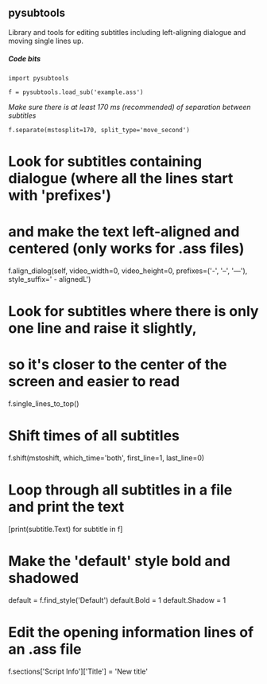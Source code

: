 ## pysubtools
Library and tools for editing subtitles including left-aligning dialogue and moving single lines up.

##### Code bits
```
import pysubtools

f = pysubtools.load_sub('example.ass')
```

_Make sure there is at least 170 ms (recommended) of separation between subtitles_

```
f.separate(mstosplit=170, split_type='move_second')
```

# Look for subtitles containing dialogue (where all the lines start with 'prefixes')
# and make the text left-aligned and centered (only works for .ass files)
f.align_dialog(self, video_width=0, video_height=0, prefixes=('-', '–', '—'), style_suffix=' - alignedL')

# Look for subtitles where there is only one line and raise it slightly,
# so it's closer to the center of the screen and easier to read
f.single_lines_to_top()

# Shift times of all subtitles
f.shift(mstoshift, which_time='both', first_line=1, last_line=0)

# Loop through all subtitles in a file and print the text
[print(subtitle.Text) for subtitle in f]

# Make the 'default' style bold and shadowed
default = f.find_style('Default')
default.Bold = 1
default.Shadow = 1

# Edit the opening information lines of an .ass file
f.sections['Script Info']['Title'] = 'New title'
```
